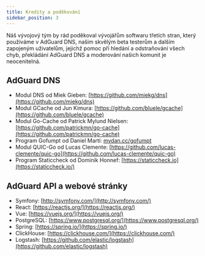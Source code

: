 ```yaml
---
title: Kredity a poděkování
sidebar_position: 3
---
```


Náš vývojový tým by rád poděkoval vývojářům softwaru třetích stran, který používáme v AdGuard DNS, našim skvělým beta testerům a dalším zapojeným uživatelům, jejichž pomoc při hledání a odstraňování všech chyb, překládání AdGuard DNS a moderování našich komunit je neocenitelná.

## AdGuard DNS

- Modul DNS od Miek Gieben: [https://github.com/miekg/dns](https://github.com/miekg/dns)
- Modul GCache od Jun Kimura: [https://github.com/bluele/gcache](https://github.com/bluele/gcache)
- Modul Go-Cache od Patrick Mylund Nielsen: [https://github.com/patrickmn/go-cache](https://github.com/patrickmn/go-cache)
- Program Gofumpt od Daniel Martí: [mvdan.cc/gofumpt](https://github.com/mvdan/gofumpt)
- Modul QUIC-Go od Lucas Clemente: [https://github.com/lucas-clemente/quic-go](https://github.com/lucas-clemente/quic-go)
- Program Staticcheck od Dominik Honnef: [https://staticcheck.io](https://staticcheck.io/)

## AdGuard API a webové stránky

- Symfony: [http://symfony.com/](http://symfony.com/)
- React: [https://reactjs.org/](https://reactjs.org/)
- Vue: [https://vuejs.org/](https://vuejs.org/)
- PostgreSQL: [https://www.postgresql.org/](https://www.postgresql.org/)
- Spring: [https://spring.io/](https://spring.io/)
- ClickHouse: [https://clickhouse.com/](https://clickhouse.com/)
- Logstash: [https://github.com/elastic/logstash](https://github.com/elastic/logstash)
